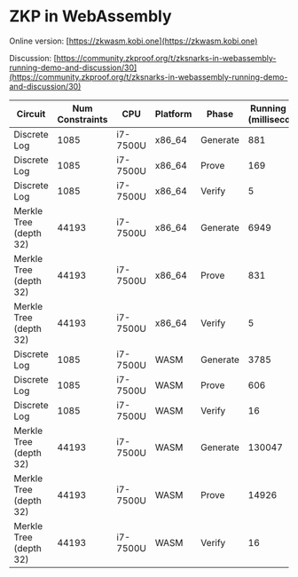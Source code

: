 # ZKP in WebAssembly

Online version: [https://zkwasm.kobi.one](https://zkwasm.kobi.one)

Discussion: [https://community.zkproof.org/t/zksnarks-in-webassembly-running-demo-and-discussion/30](https://community.zkproof.org/t/zksnarks-in-webassembly-running-demo-and-discussion/30)

| Circuit                  | Num Constraints | CPU      | Platform  | Phase    | Running time (milliseconds) |
| ------------------------ | --------------- |--------- | --------- | -------- | --------------------------- |
| Discrete Log             | 1085            | i7-7500U | x86\_64   | Generate | 881                         |
| Discrete Log             | 1085            | i7-7500U | x86\_64   | Prove    | 169                         |
| Discrete Log             | 1085            | i7-7500U | x86\_64   | Verify   | 5                           |
| Merkle Tree (depth 32)   | 44193           | i7-7500U | x86\_64   | Generate | 6949                        |
| Merkle Tree (depth 32)   | 44193           | i7-7500U | x86\_64   | Prove    | 831                         |
| Merkle Tree (depth 32)   | 44193           | i7-7500U | x86\_64   | Verify   | 5                           |
| Discrete Log             | 1085            | i7-7500U | WASM      | Generate | 3785                        |
| Discrete Log             | 1085            | i7-7500U | WASM      | Prove    | 606                         |
| Discrete Log             | 1085            | i7-7500U | WASM      | Verify   | 16                          |
| Merkle Tree (depth 32)   | 44193           | i7-7500U | WASM      | Generate | 130047                      |
| Merkle Tree (depth 32)   | 44193           | i7-7500U | WASM      | Prove    | 14926                       |
| Merkle Tree (depth 32)   | 44193           | i7-7500U | WASM      | Verify   | 16                          |

